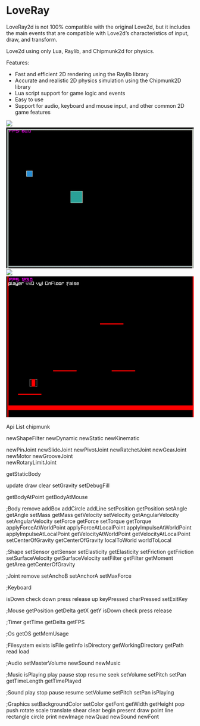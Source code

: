 # LoveRay
LoveRay2d is not 100% compatible with the original Love2d, but it includes the main events that are compatible with Love2d’s characteristics of input, draw, and transform. 

Love2d using only Lua, Raylib, and Chipmunk2d for physics.

Features:

- Fast and efficient 2D rendering using the Raylib library
- Accurate and realistic 2D physics simulation using the Chipmunk2D library
- Lua script support for game logic and events
- Easy to use 
- Support for audio, keyboard and mouse input, and other common 2D game features

<img src="https://raw.githubusercontent.com/akadjoker/LoveRay/main/001.gif">
<img src="https://raw.githubusercontent.com/akadjoker/LoveRay/main/002.gif">
<img src="https://raw.githubusercontent.com/akadjoker/LoveRay/main/003.gif">
<img src="https://raw.githubusercontent.com/akadjoker/LoveRay/main/004.gif">

Api List
chipmunk

newShapeFilter 
newDynamic
newStatic
newKinematic


newPinJoint
newSlideJoint
newPivotJoint
newRatchetJoint
newGearJoint
newMotor
newGrooveJoint  
newRotaryLimitJoint

getStaticBody

update
draw
clear
setGravity
setDebugFill

getBodyAtPoint
getBodyAtMouse


;Body
remove
addBox
addCircle
addLine
setPosition
getPosition
setAngle
getAngle
setMass
getMass
getVelocity
setVelocity
getAngularVelocity
setAngularVelocity
setForce
getForce
setTorque
getTorque
applyForceAtWorldPoint
applyForceAtLocalPoint
applyImpulseAtWorldPoint
applyImpulseAtLocalPoint
getVelocityAtWorldPoint
getVelocityAtLocalPoint
setCenterOfGravity
getCenterOfGravity
localToWorld
worldToLocal

;Shape
setSensor
getSensor
setElasticity
getElasticity
setFriction
getFriction
setSurfaceVelocity
getSurfaceVelocity
setFilter
getFilter
getMoment
getArea
getCenterOfGravity


;Joint
remove
setAnchoB
setAnchorA
setMaxForce

;Keyboard

isDown
check
down
press
release
up
keyPressed
charPressed
setExitKey

;Mouse
getPosition
getDelta
getX
getY
isDown
check
press
release

;Timer
getTime
getDelta
getFPS


;Os
getOS
getMemUsage

;Filesystem
exists
isFile
getInfo
isDirectory
getWorkingDirectory
getPath
read
load


;Audio
setMasterVolume
newSound
newMusic

;Music
isPlaying
play
pause
stop
resume
seek
setVolume
setPitch
setPan
getTimeLength
getTimePlayed

;Sound
play
stop
pause
resume
setVolume
setPitch
setPan
isPlaying

;Graphics
setBackgroundColor
setColor
getFont
getWidth
getHeight
pop
push
rotate
scale
translate
shear
clear
begin
present
draw
point
line
rectangle
circle
print
newImage
newQuad
newSound
newFont


